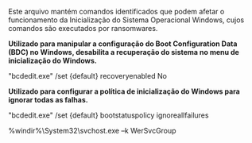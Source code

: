 Este arquivo mantém comandos identificados que podem afetar o funcionamento da Inicialização do Sistema Operacional Windows, cujos comandos são executados por ransomwares. 


**Utilizado para manipular a configuração do Boot Configuration Data (BDC) no Windows, desabilita a recuperação do sistema no menu de inicialização do Windows.**

"bcdedit.exe" /set {default} recoveryenabled No

**Utilizado para configurar a política de inicialização do Windows para ignorar todas as falhas.**

"bcdedit.exe" /set {default} bootstatuspolicy ignoreallfailures

%windir%\System32\svchost.exe –k WerSvcGroup

